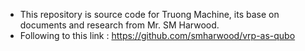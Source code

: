 - This repository is source code for Truong Machine, its base on documents and research from Mr. SM Harwood. 
- Following to this link : https://github.com/smharwood/vrp-as-qubo
